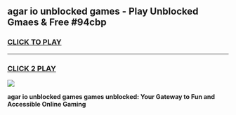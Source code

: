 
## agar io unblocked games - Play Unblocked Gmaes & Free #94cbp
<h3>
<a href="https://news.freeplayer.one?title=agar_io_unblocked_games&ref=24F">CLICK TO PLAY</a></h3>
<hr>

<h3>
<a href="https://news.freeplayer.one?title=agar_io_unblocked_games&ref=24F">CLICK 2 PLAY</a>
  
</h3>

<a href="https://news.freeplayer.one?title=agar_io_unblocked_games&ref=24F/"><img src="https://clearcache.store/games.png"></a>


**agar io unblocked games games unblocked: Your Gateway to Fun and Accessible Online Gaming**

